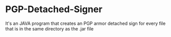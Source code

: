 # PGP-Detached-Signer
It's an JAVA program that creates an PGP armor detached sign for every file that is in the same directory as the .jar file

